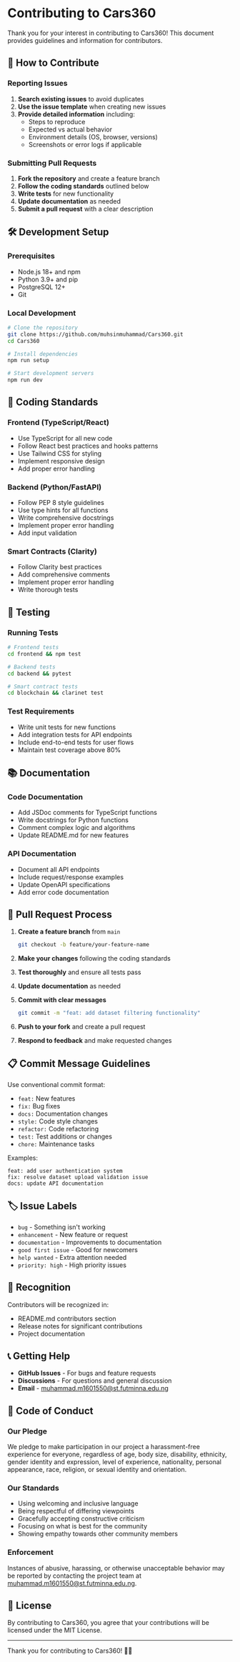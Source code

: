 # Contributing to Cars360

Thank you for your interest in contributing to Cars360! This document provides guidelines and information for contributors.

## 🤝 How to Contribute

### Reporting Issues

1. **Search existing issues** to avoid duplicates
2. **Use the issue template** when creating new issues
3. **Provide detailed information** including:
   - Steps to reproduce
   - Expected vs actual behavior
   - Environment details (OS, browser, versions)
   - Screenshots or error logs if applicable

### Submitting Pull Requests

1. **Fork the repository** and create a feature branch
2. **Follow the coding standards** outlined below
3. **Write tests** for new functionality
4. **Update documentation** as needed
5. **Submit a pull request** with a clear description

## 🛠 Development Setup

### Prerequisites

- Node.js 18+ and npm
- Python 3.9+ and pip
- PostgreSQL 12+
- Git

### Local Development

```bash
# Clone the repository
git clone https://github.com/muhsinmuhammad/Cars360.git
cd Cars360

# Install dependencies
npm run setup

# Start development servers
npm run dev
```

## 📝 Coding Standards

### Frontend (TypeScript/React)

- Use TypeScript for all new code
- Follow React best practices and hooks patterns
- Use Tailwind CSS for styling
- Implement responsive design
- Add proper error handling

### Backend (Python/FastAPI)

- Follow PEP 8 style guidelines
- Use type hints for all functions
- Write comprehensive docstrings
- Implement proper error handling
- Add input validation

### Smart Contracts (Clarity)

- Follow Clarity best practices
- Add comprehensive comments
- Implement proper error handling
- Write thorough tests

## 🧪 Testing

### Running Tests

```bash
# Frontend tests
cd frontend && npm test

# Backend tests
cd backend && pytest

# Smart contract tests
cd blockchain && clarinet test
```

### Test Requirements

- Write unit tests for new functions
- Add integration tests for API endpoints
- Include end-to-end tests for user flows
- Maintain test coverage above 80%

## 📚 Documentation

### Code Documentation

- Add JSDoc comments for TypeScript functions
- Write docstrings for Python functions
- Comment complex logic and algorithms
- Update README.md for new features

### API Documentation

- Document all API endpoints
- Include request/response examples
- Update OpenAPI specifications
- Add error code documentation

## 🔄 Pull Request Process

1. **Create a feature branch** from `main`
   ```bash
   git checkout -b feature/your-feature-name
   ```

2. **Make your changes** following the coding standards

3. **Test thoroughly** and ensure all tests pass

4. **Update documentation** as needed

5. **Commit with clear messages**
   ```bash
   git commit -m "feat: add dataset filtering functionality"
   ```

6. **Push to your fork** and create a pull request

7. **Respond to feedback** and make requested changes

## 📋 Commit Message Guidelines

Use conventional commit format:

- `feat:` New features
- `fix:` Bug fixes
- `docs:` Documentation changes
- `style:` Code style changes
- `refactor:` Code refactoring
- `test:` Test additions or changes
- `chore:` Maintenance tasks

Examples:
```
feat: add user authentication system
fix: resolve dataset upload validation issue
docs: update API documentation
```

## 🏷 Issue Labels

- `bug` - Something isn't working
- `enhancement` - New feature or request
- `documentation` - Improvements to documentation
- `good first issue` - Good for newcomers
- `help wanted` - Extra attention needed
- `priority: high` - High priority issues

## 🌟 Recognition

Contributors will be recognized in:
- README.md contributors section
- Release notes for significant contributions
- Project documentation

## 📞 Getting Help

- **GitHub Issues** - For bugs and feature requests
- **Discussions** - For questions and general discussion
- **Email** - muhammad.m1601550@st.futminna.edu.ng

## 📄 Code of Conduct

### Our Pledge

We pledge to make participation in our project a harassment-free experience for everyone, regardless of age, body size, disability, ethnicity, gender identity and expression, level of experience, nationality, personal appearance, race, religion, or sexual identity and orientation.

### Our Standards

- Using welcoming and inclusive language
- Being respectful of differing viewpoints
- Gracefully accepting constructive criticism
- Focusing on what is best for the community
- Showing empathy towards other community members

### Enforcement

Instances of abusive, harassing, or otherwise unacceptable behavior may be reported by contacting the project team at muhammad.m1601550@st.futminna.edu.ng.

## 📜 License

By contributing to Cars360, you agree that your contributions will be licensed under the MIT License.

---

Thank you for contributing to Cars360! 🚗💎
